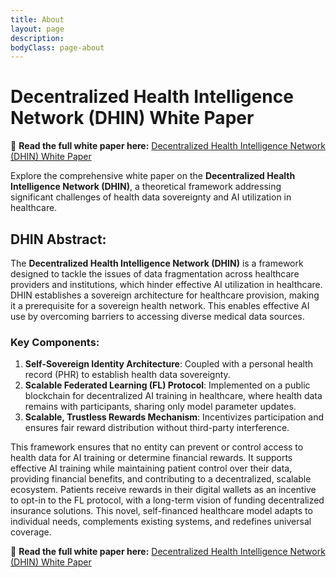 ```yaml
---
title: About
layout: page
description: 
bodyClass: page-about
---
```


# Decentralized Health Intelligence Network (DHIN) White Paper

📄 **Read the full white paper here:** [Decentralized Health Intelligence Network (DHIN) White Paper](https://arxiv.org/abs/2408.06240)

Explore the comprehensive white paper on the **Decentralized Health Intelligence Network (DHIN)**, a theoretical framework addressing significant challenges of health data sovereignty and AI utilization in healthcare.

## DHIN Abstract:
The **Decentralized Health Intelligence Network (DHIN)** is a framework designed to tackle the issues of data fragmentation across healthcare providers and institutions, which hinder effective AI utilization in healthcare. DHIN establishes a sovereign architecture for healthcare provision, making it a prerequisite for a sovereign health network. This enables effective AI use by overcoming barriers to accessing diverse medical data sources.

### Key Components:
1. **Self-Sovereign Identity Architecture**: Coupled with a personal health record (PHR) to establish health data sovereignty.
2. **Scalable Federated Learning (FL) Protocol**: Implemented on a public blockchain for decentralized AI training in healthcare, where health data remains with participants, sharing only model parameter updates.
3. **Scalable, Trustless Rewards Mechanism**: Incentivizes participation and ensures fair reward distribution without third-party interference.

This framework ensures that no entity can prevent or control access to health data for AI training or determine financial rewards. It supports effective AI training while maintaining patient control over their data, providing financial benefits, and contributing to a decentralized, scalable ecosystem. Patients receive rewards in their digital wallets as an incentive to opt-in to the FL protocol, with a long-term vision of funding decentralized insurance solutions. This novel, self-financed healthcare model adapts to individual needs, complements existing systems, and redefines universal coverage.

📄 **Read the full white paper here:** [Decentralized Health Intelligence Network (DHIN) White Paper](https://arxiv.org/abs/2408.06240)

